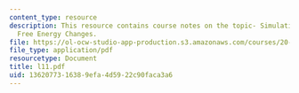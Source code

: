 ```yaml
---
content_type: resource
description: This resource contains course notes on the topic- Simulating and Computing
  Free Energy Changes.
file: https://ol-ocw-studio-app-production.s3.amazonaws.com/courses/20-482j-foundations-of-algorithms-and-computational-techniques-in-systems-biology-spring-2006/1362077316389efa4d5922c90faca3a6_l11.pdf
file_type: application/pdf
resourcetype: Document
title: l11.pdf
uid: 13620773-1638-9efa-4d59-22c90faca3a6
---
```

